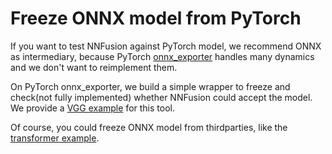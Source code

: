 # Freeze ONNX model from PyTorch

If you want to test NNFusion against PyTorch model, we recommend ONNX as intermediary, because PyTorch [onnx_exporter](https://pytorch.org/docs/stable/onnx.html) handles many dynamics and we don't want to reimplement them.

On PyTorch onnx_exporter, we build a simple wrapper to freeze and check(not fully implemented) whether NNFusion could accept the model. We provide a [VGG example](./vgg16_model.py) for this tool.

Of course, you could freeze ONNX model from thirdparties, like the [transformer example](./bert_model.py).
